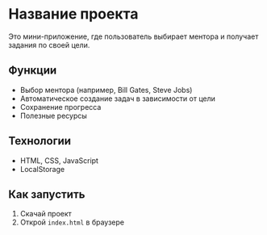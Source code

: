 # Название проекта

Это мини-приложение, где пользователь выбирает ментора и получает задания по своей цели.

## Функции
- Выбор ментора (например, Bill Gates, Steve Jobs)
- Автоматическое создание задач в зависимости от цели
- Сохранение прогресса
- Полезные ресурсы

## Технологии
- HTML, CSS, JavaScript
- LocalStorage

## Как запустить
1. Скачай проект
2. Открой `index.html` в браузере
